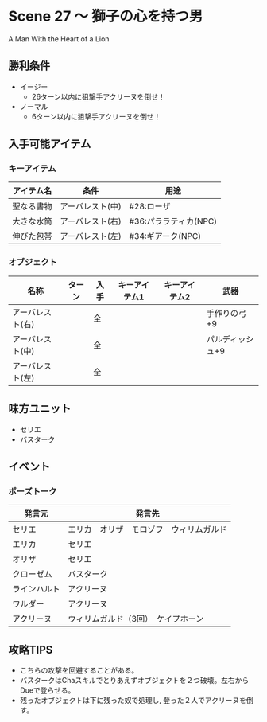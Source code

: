 # Scene 27 ～ 獅子の心を持つ男  

A Man With the Heart of a Lion

## 勝利条件 

- イージー
  - 26ターン以内に狙撃手アクリーヌを倒せ！
- ノーマル
  - 6ターン以内に狙撃手アクリーヌを倒せ！

## 入手可能アイテム 

### キーアイテム

|アイテム名|条件|用途|
|---|---|---|
|聖なる書物|アーバレスト(中)|#28:ローザ|
|大きな水筒|アーバレスト(右)|#36:パララティカ(NPC)|
|伸びた包帯|アーバレスト(左)|#34:ギアーク(NPC)|

### オブジェクト

|名称|ターン|入手|キーアイテム1|キーアイテム2|武器|
|---|---|---|---|---|---|
|アーバレスト(右)||全|||手作りの弓+9|
|アーバレスト(中)||全|||パルディッシュ+9|
|アーバレスト(左)||全||||

## 味方ユニット 

- セリエ
- バスターク

## イベント 

### ポーズトーク

|発言元|発言先|
|---|---|
|セリエ|エリカ　オリザ　モロゾフ　ウィリムガルド|
|エリカ|セリエ|
|オリザ|セリエ|
|クローゼム|バスターク|
|ラインハルト|アクリーヌ|
|ワルダー|アクリーヌ|
|アクリーヌ|ウィリムガルド（3回）　ケイプホーン|

## 攻略TIPS 

- こちらの攻撃を回避することがある。
- バスタークはChaスキルでとりあえずオブジェクトを２つ破壊。左右からDueで登らせる。
- 残ったオブジェクトは下に残った奴で処理し, 登った２人でアクリーヌを倒す。

